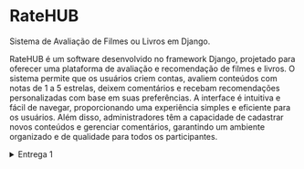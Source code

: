 # RateHUB
Sistema de Avaliação de Filmes ou Livros em Django.

RateHUB é um software desenvolvido no framework Django, projetado para oferecer uma plataforma de avaliação e recomendação de filmes e livros. O sistema permite que os usuários criem contas, avaliem conteúdos com notas de 1 a 5 estrelas, deixem comentários e recebam recomendações personalizadas com base em suas preferências. A interface é intuitiva e fácil de navegar, proporcionando uma experiência simples e eficiente para os usuários. Além disso, administradores têm a capacidade de cadastrar novos conteúdos e gerenciar comentários, garantindo um ambiente organizado e de qualidade para todos os participantes.
</details>


<details>
<summary>Entrega 1</summary>

<br>

###  Jira Backlog

  ![Backlog E1 ProjetoFDS](https://github.com/user-attachments/assets/560d8ca5-3e98-43c5-89c6-7867ecdf79ec)

<br>

###  Jira Board 

  ![Quadro Scrum E1 ProjetoFDS](https://github.com/user-attachments/assets/dcc735e1-e475-4a60-8192-58cad7e13f7d)

<br>

###  Prototipação Lo-Fi

<p style="text-align: center; text-decoration: none;">
  <a href="https://www.figma.com/design/wTTIoAeH4rntdXPO1dhnbd/Untitled?node-id=0-1&t=ZKIAaW4zOOqN18Ek-1" style="text-decoration: none;">
    <span>🔗 Figma</span>
  </a>
</p>

<br>

###  Screencast do Protótipo

<p style="text-align: center; text-decoration: none;">
  <a href="https://youtu.be/0ZEEHVqYnFA" style="text-decoration: none;">
    <span>🔗 Screencast do protótipo Lo-Fi (1)</span>
  </a>
</p>

<br>

###  Histórias de usuário

<p style="text-align: center; text-decoration: none;">
  <a href="https://docs.google.com/document/d/1C1ATiOkRgh8XGtK15K-kD0kUU0PCHFfOijy_YYP672U/edit?usp=sharing" style="text-decoration: none;">
    <span>🔗 Histórias de usuário</span>
  </a>
</p>

<br>
